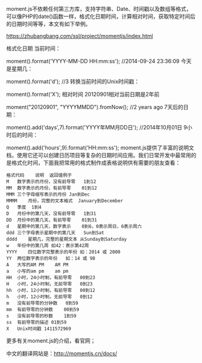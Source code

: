 moment.js不依赖任何第三方库，支持字符串、Date、时间戳以及数组等格式，可以像PHP的date()函数一样，格式化日期时间，计算相对时间，获取特定时间后的日期时间等等，本文有如下举例。

https://zhubangbang.com/ssl/project/momentjs/index.html

格式化日期
当前时间：

moment().format('YYYY-MM-DD HH:mm:ss'); //2014-09-24 23:36:09 
今天是星期几：

moment().format('d'); //3 
转换当前时间的Unix时间戳：

moment().format('X'); 
相对时间
20120901相对当前日期是2年前

moment("20120901", "YYYYMMDD").fromNow(); //2 years ago 
7天后的日期：

moment().add('days',7).format('YYYY年MM月DD日'); //2014年10月01日 
9小时后的时间：

moment().add('hours',9).format('HH:mm:ss'); 
moment.js提供了丰富的说明文档，使用它还可以创建日历项目等复杂的日期时间应用。我们日常开发中最常用的是格式化时间，下面我把常用的格式制作成表格说明供有需要的朋友查看：


``` 
格式代码	说明	返回值例子
M	数字表示的月份，没有前导零	1到12
MM	数字表示的月份，有前导零	01到12
MMM	三个字母缩写表示的月份	Jan到Dec
MMMM	月份，完整的文本格式	January到December
Q	季度	1到4
D	月份中的第几天，没有前导零	1到31
DD	月份中的第几天，有前导零	01到31
d	星期中的第几天，数字表示	0到6，0表示周日，6表示周六
ddd	三个字母表示星期中的第几天	Sun到Sat
dddd	星期几，完整的星期文本	从Sunday到Saturday
w	年份中的第几周	如42：表示第42周
YYYY	四位数字完整表示的年份	如：2014 或 2000
YY	两位数字表示的年份	如：14 或 98
A	大写的AM PM	AM PM
a	小写的am pm	am pm
HH	小时，24小时制，有前导零	00到23
H	小时，24小时制，无前导零	0到23
hh	小时，12小时制，有前导零	00到12
h	小时，12小时制，无前导零	0到12
m	没有前导零的分钟数	0到59
mm	有前导零的分钟数	00到59
s	没有前导零的秒数	1到59
ss	有前导零的描述	01到59
X	Unix时间戳	1411572969
```

更多有关moment.js的介绍，看官网；

中文的翻译网站是：http://momentjs.cn/docs/